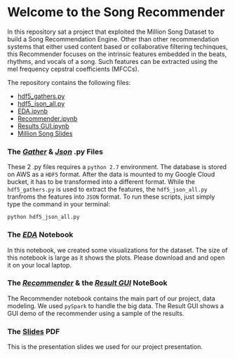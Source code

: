 # Welcome to the Song Recommender

In this repository sat a project that exploited the Million Song Dataset to build a Song Recommendation Engine. Other than other recommendation systems that either used content based or collaborative filtering techinques, this Recommender focuses on the intrinsic features embedded in the beats, rhythms, and vocals of a song. Such features can be extracted using the mel frequency cepstral coefficients (MFCCs).

The repository contains the following files:

* [hdf5_gathers.py](hdf5_gathers.py)
* [hdf5_json_all.py](hdf5_json_all.py)
* [EDA.ipynb](EDA.ipynb)
* [Recommender.ipynb](Recommender.ipynb)
* [Results GUI.ipynb](Results%20GUI.ipynb)
* [Million Song Slides](Million%20Song%20slides.pdf)

### The *[Gather](hdf5_gathers.py)* & *[Json](hdf5_json_all.py)* .py Files

These 2 .py files requires a ```python 2.7``` environment. The database is stored on AWS as a ```HDF5``` format. After the data is mounted to my Google Cloud bucket, it has to be transformed into a different format. While the ```hdf5_gathers.py```  is used to extract the features, the ```hdf5_json_all.py``` tranfroms the features into ```JSON``` format. To run these scripts, just simply type the command in your terminal:

```linux
python hdf5_json_all.py
```

### The *[EDA](EDA.ipynb)* Notebook

In this notebook, we created some visualizations for the dataset. The size of this notebook is large as it shows the plots. Please download and and open it on your local laptop.

### The *[Recommender](Recommender.ipynb)* & the *[Result GUI](Results%20GUI.ipynb)* NoteBook

The Recommender notebook contains the main part of our project, data modeling. We used ```pySpark``` to handle the big data. The Result GUI shows a GUI demo of the recommender using a sample of the results.

### The [Slides](Million%20Song%20slides.pdf) PDF

This is the presentation slides we used for our project presentation.
